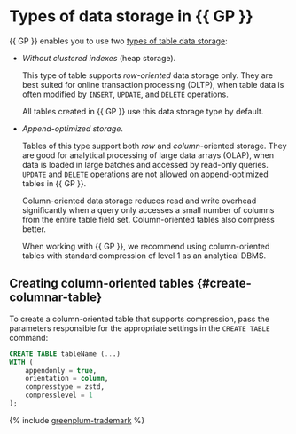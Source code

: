 # Types of data storage in {{ GP }}

{{ GP }} enables you to use two [types of table data storage](https://docs.greenplum.org/6-16/admin_guide/ddl/ddl-storage.html):

* _Without clustered indexes_ (heap storage).

   This type of table supports _row-oriented_ data storage only. They are best suited for online transaction processing (OLTP), when table data is often modified by `INSERT`, `UPDATE`, and `DELETE` operations.

   All tables created in {{ GP }} use this data storage type by default.

* _Append-optimized storage_.

   Tables of this type support both _row_ and _column_-oriented storage. They are good for analytical processing of large data arrays (OLAP), when data is loaded in large batches and accessed by read-only queries. `UPDATE` and `DELETE` operations are not allowed on append-optimized tables in {{ GP }}.

   Column-oriented data storage reduces read and write overhead significantly when a query only accesses a small number of columns from the entire table field set. Column-oriented tables also compress better.

   When working with {{ GP }}, we recommend using column-oriented tables with standard compression of level 1 as an analytical DBMS.

## Creating column-oriented tables {#create-columnar-table}

To create a column-oriented table that supports compression, pass the parameters responsible for the appropriate settings in the `CREATE TABLE` command:

```sql
CREATE TABLE tableName (...)
WITH (
    appendonly = true,
    orientation = column,
    compresstype = zstd,
    compresslevel = 1
);
```

{% include [greenplum-trademark](../../_includes/mdb/mgp/trademark.md) %}
